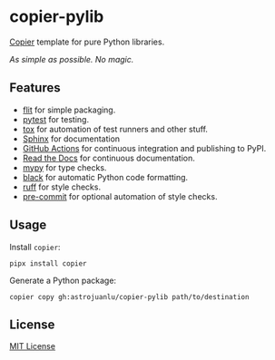 # copier-pylib

[Copier](https://github.com/copier-org/copier) template for pure Python libraries.

_As simple as possible. No magic._

## Features

- [flit] for simple packaging.
- [pytest] for testing.
- [tox] for automation of test runners and other stuff.
- [Sphinx] for documentation
- [GitHub Actions] for continuous integration and publishing to PyPI.
- [Read the Docs] for continuous documentation.
- [mypy] for type checks.
- [black] for automatic Python code formatting.
- [ruff] for style checks.
- [pre-commit] for optional automation of style checks.

## Usage

Install `copier`:

```
pipx install copier
```

Generate a Python package:

```
copier copy gh:astrojuanlu/copier-pylib path/to/destination
```

## License

[MIT License](LICENSE)

[copier]: https://github.com/copier-org/copier/
[mypy]: http://mypy.readthedocs.io/
[flit]: https://flit.readthedocs.io/
[pytest]: https://docs.pytest.org/
[Sphinx]: http://www.sphinx-doc.org/
[tox]: https://tox.readthedocs.io/
[black]: https://black.readthedocs.io/
[ruff]: https://beta.ruff.rs/docs/
[pre-commit]: https://github.com/pre-commit/pre-commit
[GitHub Actions]: https://github.com/features/actions
[Read the Docs]: https://readthedocs.org
